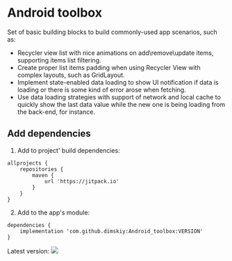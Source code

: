# Android toolbox

Set of basic building blocks to build commonly-used app scenarios, such as:
* Recycler view list with nice animations on add\remove\update items, supporting items list filtering.
* Create proper list items padding when using Recycler View with complex layouts, such as GridLayout.
* Implement state-enabled data loading to show UI notification if data is loading 
  or there is some kind of error arose when fetching.
* Use data loading strategies with support of network and local cache to quickly show the last
  data value while the new one is being loading from the back-end, for instance.
  
## Add dependencies
1. Add to project' build dependencies:
```
allprojects {
    repositories {
        maven {
            url 'https://jitpack.io'
        }
    }
}
```
2. Add to the app's module:
```
dependencies {
    implementation 'com.github.dimskiy:Android_toolbox:VERSION'
}
```
Latest version:
[![](https://jitpack.io/v/dimskiy/Android_toolbox.svg)](https://jitpack.io/#dimskiy/Android_toolbox)
